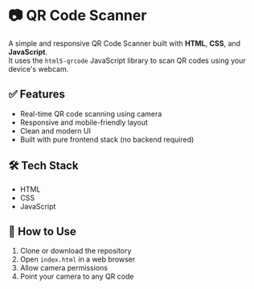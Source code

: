 # 📷 QR Code Scanner
A simple and responsive QR Code Scanner built with **HTML**, **CSS**, and **JavaScript**.  
It uses the `html5-qrcode` JavaScript library to scan QR codes using your device's webcam.

## ✅ Features
- Real-time QR code scanning using camera
- Responsive and mobile-friendly layout
- Clean and modern UI
- Built with pure frontend stack (no backend required)

## 🛠️ Tech Stack
- HTML
- CSS
- JavaScript

## 🚀 How to Use
1. Clone or download the repository
2. Open `index.html` in a web browser
3. Allow camera permissions
4. Point your camera to any QR code


